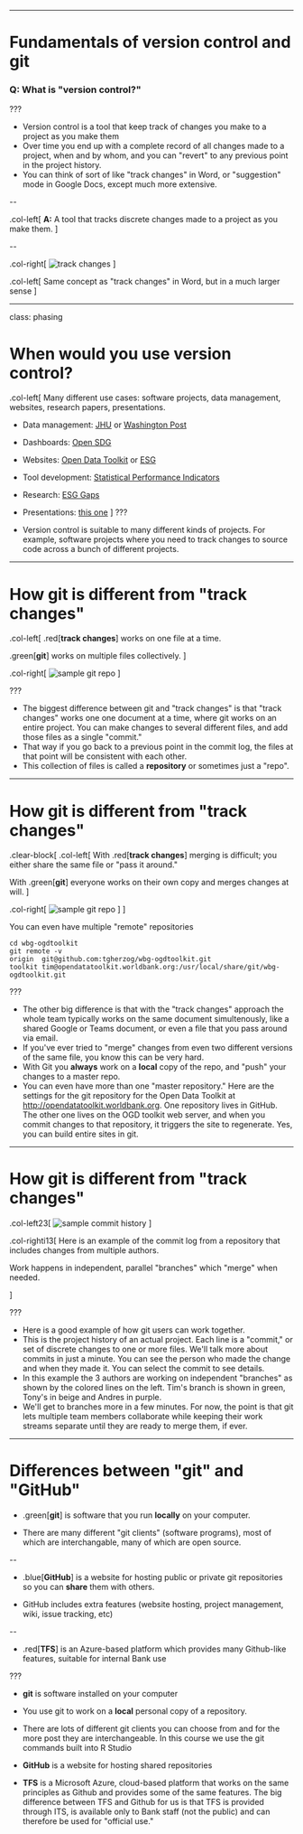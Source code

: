 
---


# Fundamentals of version control and git

### Q: What is "version control?" ###

???

* Version control is a tool that keep track of changes you make to a project as you make them
* Over time you end up with a complete record of all changes made to a project, when and by
  whom, and you can "revert" to any previous point in the project history.
* You can think of sort of like "track changes" in Word, or "suggestion" mode in Google
  Docs, except much more extensive.

--

.col-left[
**A:** A tool that tracks discrete changes made to a project as you make them.
]

--

.col-right[
![track changes](assets/images/like-track-changes.png)
]

.col-left[
Same concept as "track changes" in Word, but in a much larger sense
]


---
class: phasing

# When would you use version control? 

.col-left[
Many different use cases: software projects, data management, websites,
research papers, presentations.

* Data management: [JHU](https://github.com/CSSEGISandData/COVID-19) or [Washington Post](https://github.com/washingtonpost/data-police-shootings)
* Dashboards: [Open SDG](https://sustainabledevelopment-rwanda.github.io/)
* Websites: [Open Data Toolkit](http://opendatatoolkit.worldbank.org) or [ESG](https://esgdata.worldbank.org)
* Tool development: [Statistical Performance Indicators](https://github.com/worldbank/spi)
* Research: [ESG Gaps](https://worldbank.github.io/ESG_gaps_research/)
* Presentations: [this one](http://tgherzog.github.io/decdg-git-101)
]
???

* Version control is suitable to many different kinds of projects. For example, software projects
  where you need to track changes to source code across a bunch of different projects.


---

# How git is different from "track changes"

.col-left[
.red[**track changes**] works on one file at a time.

.green[**git**] works on multiple files collectively.
]

.col-right[
![sample git repo](assets/images/sample-git-repository.png)
]

???

* The biggest difference between git and "track changes" is that "track changes" works
  one one document at a time, where git works on an entire project. You can make changes
  to several different files, and add those files as a single "commit." 
* That way if you go back to a previous point in the commit log, the files at that point
  will be consistent with each other.
* This collection of files is called a **repository** or sometimes just a "repo".


---

# How git is different from "track changes"

.clear-block[
.col-left[
With .red[**track changes**] merging is difficult; you either share the same file or
"pass it around."

With .green[**git**] everyone works on their own copy and merges changes at will.
]

.col-right[
![sample git repo](assets/images/shared-repositories.svg)
]
]

You can even have multiple "remote" repositories
````
cd wbg-ogdtoolkit
git remote -v
origin  git@github.com:tgherzog/wbg-ogdtoolkit.git
toolkit tim@opendatatoolkit.worldbank.org:/usr/local/share/git/wbg-ogdtoolkit.git
````

???

* The other big difference is that with the "track changes" approach the whole team
  typically works on the same document simultenously, like a shared Google or Teams document,
  or even a file that you pass around via email.
* If you've ever tried to "merge" changes from even two different versions of the
  same file, you know this can be very hard.
* With Git you **always** work on a **local** copy of the repo, and "push" your changes to a master
  repo.
* You can even have more than one "master repository." Here are the settings for the git
  repository for the Open Data Toolkit at http://opendatatoolkit.worldbank.org. One
  repository lives in GitHub. The other one lives on the OGD toolkit web server, and
  when you commit changes to that repository, it triggers the site to regenerate.
  Yes, you can build entire sites in git.


---

# How git is different from "track changes"

.col-left23[
![sample commit history](assets/images/sample-history1.png)
]

.col-righti13[
Here is an example of the commit log from a repository that includes
changes from multiple authors.

Work happens in independent, parallel "branches" which "merge" when needed.


]

???

* Here is a good example of how git users can work together.
* This is the project history of an actual project. Each line is a "commit," or
  set of discrete changes to one or more files. We'll talk more about commits in just a minute.
  You can see the person who
  made the change and when they made it. You can select the commit to see details.
* In this example the 3 authors are working on independent "branches" as shown
  by the colored lines on the left. Tim's branch is shown in green, Tony's in
  beige and Andres in purple.
* We'll get to branches more in a few minutes. For now, the point is that
  git lets multiple team members collaborate while keeping their work streams separate until
  they are ready to merge them, if ever.


---

# Differences between "git" and "GitHub"

* .green[**git**] is software that you run **locally** on your computer.

* There are many different "git clients" (software programs), most of which
  are interchangable, many of which are open source.

--

* .blue[**GitHub**] is a website for hosting public or private git repositories
  so you can **share** them with others.

* GitHub includes extra features (website hosting, project management, wiki, issue tracking, etc)

--

* .red[**TFS**] is an Azure-based platform which provides many Github-like features,
  suitable for internal Bank use

???

* **git** is software installed on your computer
* You use git to work on a **local** personal copy of a repository.
* There are lots of different git clients you can choose from and for the more post they
  are interchangeable. In this course we use the git commands built into R Studio

* **GitHub** is a website for hosting shared repositories

* **TFS** is a Microsoft Azure, cloud-based platform that works on the same principles as
  Github and provides some of the same features. The big difference between TFS and Github
  for us is that TFS is provided through ITS, is available only to Bank staff (not the public)
  and can therefore be used for "official use."

